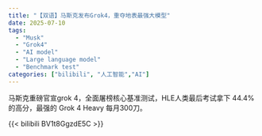 ```yaml
---
title: "【双语】马斯克发布Grok4，重夺地表最强大模型"
date: 2025-07-10
tags:
  - "Musk"
  - "Grok4"
  - "AI model"
  - "Large language model"
  - "Benchmark test"
categories: ["bilibili", "人工智能","AI"]
---
```


马斯克重磅官宣grok 4，全面屠榜核心基准测试，HLE人类最后考试拿下 44.4% 的高分，最强的 Grok 4 Heavy 每月300刀。

{{< bilibili BV1t8GgzdE5C >}}